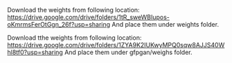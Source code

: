 Download the weights from following location: https://drive.google.com/drive/folders/1tR_sweWBIupos-oKmrmsFerOtGgn_26f?usp=sharing
And place them under weights folder.


Download tthe weights from following location: https://drive.google.com/drive/folders/1ZYA9K2IUKwyMPQ0sqw8AJJS40Whl8tf0?usp=sharing
And place them under gfpgan/weighs folder.
